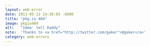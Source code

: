 ```yaml
---
layout: web-error
date: 2011-05-13 14:36:03 -0500
title: "pkg.io 404"
image: pkgio404
alt:   "Imma' tell Daddy"
note:  'Thanks to <a href="http://twitter.com/gaker">@gaker</a>'
category: web-errors
---
```



